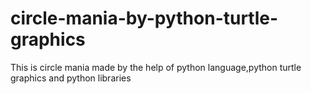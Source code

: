 # circle-mania-by-python-turtle-graphics
This is circle mania made by the help of python language,python turtle graphics and python libraries
